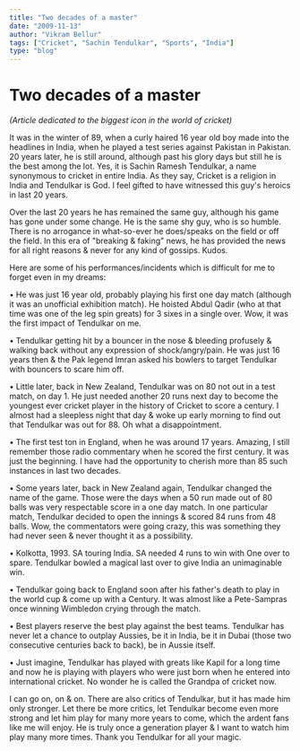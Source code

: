 ```yaml
---
title: "Two decades of a master"
date: "2009-11-13"
author: "Vikram Bellur"
tags: ["Cricket", "Sachin Tendulkar", "Sports", "India"]
type: "blog"
---
```


# Two decades of a master

*(Article dedicated to the biggest icon in the world of cricket)*

It was in the winter of 89, when a curly haired 16 year old boy made into the headlines in India, when he played a test series against Pakistan in Pakistan. 20 years later, he is still around, although past his glory days but still he is the best among the lot. Yes, it is Sachin Ramesh Tendulkar, a name synonymous to cricket in entire India. As they say, Cricket is a religion in India and Tendulkar is God. I feel gifted to have witnessed this guy's heroics in last 20 years.

Over the last 20 years he has remained the same guy, although his game has gone under some change. He is the same shy guy, who is so humble. There is no arrogance in what-so-ever he does/speaks on the field or off the field. In this era of "breaking & faking" news, he has provided the news for all right reasons & never for any kind of gossips. Kudos.

Here are some of his performances/incidents which is difficult for me to forget even in my dreams:

• He was just 16 year old, probably playing his first one day match (although it was an unofficial exhibition match). He hoisted Abdul Qadir (who at that time was one of the leg spin greats) for 3 sixes in a single over. Wow, it was the first impact of Tendulkar on me.

• Tendulkar getting hit by a bouncer in the nose & bleeding profusely & walking back without any expression of shock/angry/pain. He was just 16 years then & the Pak legend Imran asked his bowlers to target Tendulkar with bouncers to scare him off.

• Little later, back in New Zealand, Tendulkar was on 80 not out in a test match, on day 1. He just needed another 20 runs next day to become the youngest ever cricket player in the history of Cricket to score a century. I almost had a sleepless night that day & woke up early morning to find out that Tendulkar was out for 88. Oh what a disappointment.

• The first test ton in England, when he was around 17 years. Amazing, I still remember those radio commentary when he scored the first century. It was just the beginning. I have had the opportunity to cherish more than 85 such instances in last two decades.

• Some years later, back in New Zealand again, Tendulkar changed the name of the game. Those were the days when a 50 run made out of 80 balls was very respectable score in a one day match. In one particular match, Tendulkar decided to open the innings & scored 84 runs from 48 balls. Wow, the commentators were going crazy, this was something they had never seen & never thought it as a possibility.

• Kolkotta, 1993. SA touring India. SA needed 4 runs to win with One over to spare. Tendulkar bowled a magical last over to give India an unimaginable win.

• Tendulkar going back to England soon after his father's death to play in the world cup & come up with a Century. It was almost like a Pete-Sampras once winning Wimbledon crying through the match.

• Best players reserve the best play against the best teams. Tendulkar has never let a chance to outplay Aussies, be it in India, be it in Dubai (those two consecutive centuries back to back), be in Aussie itself.

• Just imagine, Tendulkar has played with greats like Kapil for a long time and now he is playing with players who were just born when he entered into international cricket. No wonder he is called the Grandpa of cricket now.

I can go on, on & on. There are also critics of Tendulkar, but it has made him only stronger. Let there be more critics, let Tendulkar become even more strong and let him play for many more years to come, which the ardent fans like me will enjoy. He is truly once a generation player & I want to watch him play many more times. Thank you Tendulkar for all your magic.
